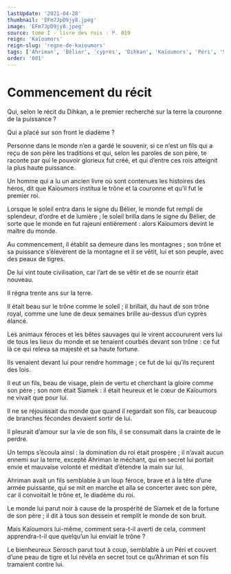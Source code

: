 ```yaml
---
lastUpdate: '2021-04-28'
thumbnail: 'EFm7JpD9jy8.jpeg'
image: 'EFm7JpD9jy8.jpeg'
source: tome I - livre des rois - P. 019
reign: 'Kaïoumors'
reign-slug: 'regne-de-kaioumors'
tags: ['Ahriman', 'Bélier', 'cyprès', 'Dihkan', 'Kaïoumors', 'Péri', 'Serosch', 'Siamek']
order: '001'
---
```


# Commencement du récit

Qui, selon le récit du Dihkan, a le premier recherché sur la terre la couronne de la puissance ?

Qui a placé sur son front le diadème ?

Personne dans le monde n’en a gardé le souvenir, si ce n’est un fils qui a reçu de son père les traditions et qui, selon les paroles de son père, te raconte par qui le pouvoir glorieux fut créé, et qui d’entre ces rois atteignit la plus haute puissance.

Un homme qui a lu un ancien livre où sont contenues les histoires des héros, dit que Kaïoumors institua le trône et la couronne et qu’il fut le premier roi.

Lorsque le soleil entra dans le signe du Bélier, le monde fut rempli de splendeur, d’ordre et de lumière ; le soleil brilla dans le signe du Bélier, de sorte que le monde en fut rajeuni entièrement : alors Kaïoumors devint le maître du monde.

Au commencement, il établit sa demeure dans les montagnes ; son trône et sa puissance s’élevèrent de la montagne et il se vêtit, lui et son peuple, avec des peaux de tigres.

De lui vint toute civilisation, car l’art de se vêtir et de se nourrir était nouveau.

Il régna trente ans sur la terre.

Il était beau sur le trône comme le soleil ; il brillait, du haut de son trône royal, comme une lune de deux semaines brille au-dessus d’un cyprès élancé.

Les animaux féroces et les bêtes sauvages qui le virent accoururent vers lui de tous les lieux du monde et se tenaient courbés devant son trône : ce fut là ce qui releva sa majesté et sa haute fortune.

Ils venaient devant lui pour rendre hommage ; ce fut de lui qu’ils reçurent des lois.

Il eut un fils, beau de visage, plein de vertu et cherchant la gloire comme son père ; son nom était Siamek : il était heureux et le cœur de Kaïoumors ne vivait que pour lui.

Il ne se réjouissait du monde que quand il regardait son fils, car beaucoup de branches fécondes devaient sortir de lui.

Il pleurait d’amour sur la vie de son fils, il se consumait dans la crainte de le perdre.

Un temps s’écoula ainsi : la domination du roi était prospère ; il n’avait aucun ennemi sur la terre, excepté Ahriman le méchant, qui en secret lui portait envie et mauvaise volonté et méditait d’étendre la main sur lui.

Ahriman avait un fils semblable à un loup féroce, brave et à la tête d’une armée puissante, qui se mit en marche et alla se concerter avec son père, car il convoitait le trône et, le diadème du roi.

Le monde lui parut noir à cause de la prospérité de Siamek et de la fortune de son père ; il dit à tous son dessein et remplit le monde de son bruit.

Mais Kaïoumors lui-même, comment sera-t-il averti de cela, comment apprendra-t-il que quelqu’un lui enviait le trône ?

Le bienheureux Serosch parut tout à coup, semblable à un Péri et couvert d’une peau de tigre et lui révéla en secret tout ce qu’Ahriman et son fils tramaient contre lui.

